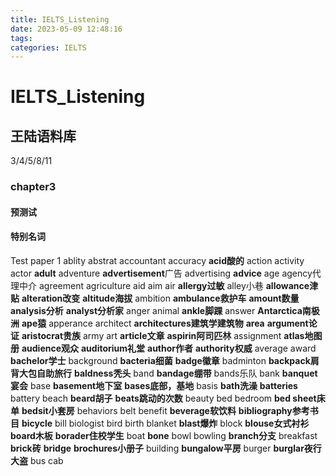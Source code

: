 ```yaml
---
title: IELTS_Listening
date: 2023-05-09 12:48:16
tags:
categories: IELTS
---
```

# IELTS_Listening

## 王陆语料库
3/4/5/8/11

### chapter3 

#### 预测试

#### 特别名词

Test paper 1
ablity
abstrat
accountant
accuracy
**acid酸的**
action
activity
actor
**adult**
adventure
**advertisement**广告
advertising
**advice**
age
agency代理中介
agreement
agriculture
aid
aim
air
**allergy过敏**
alley小巷
**allowance津贴**
**alteration改变**
**altitude海拔**
ambition
**ambulance救护车**
**amount数量**
**analysis分析**
**analyst分析家**
anger
animal
**ankle脚踝**
answer
**Antarctica南极洲**
**ape猿**
apperance
architect
**architectures建筑学建筑物**
**area**
**argument论证**
**aristocrat贵族**
army
art
**article文章**
**aspirin阿司匹林**
assignment
**atlas地图册**
**audience观众**
**auditorium礼堂**
**author作者**
**authority权威**
average
award
**bachelor学士**
background
**bacteria细菌**
**badge徽章**
badminton
**backpack肩背大包自助旅行**
**baldness秃头**
band
**bandage绷带**
bands乐队
bank
**banquet宴会**
base
**basement地下室**
**bases底部，基地**
basis
**bath洗澡**
**batteries**
battery
beach
**beard胡子**
**beats跳动的次数**
beauty
bed
bedroom
**bed sheet床单**
**bedsit小套房**
behaviors
belt
benefit
**beverage软饮料**
**bibliography参考书目**
**bicycle**
bill
biologist
bird
birth
blanket
**blast爆炸**
block
**blouse女式衬衫**
**board木板**
**borader住校学生**
boat
**bone**
bowl 
bowling
**branch分支**
breakfast
**brick砖**
**bridge**
**brochures小册子**
building
**bungalow平房**
burger
**burglar夜行大盗**
bus
cab



